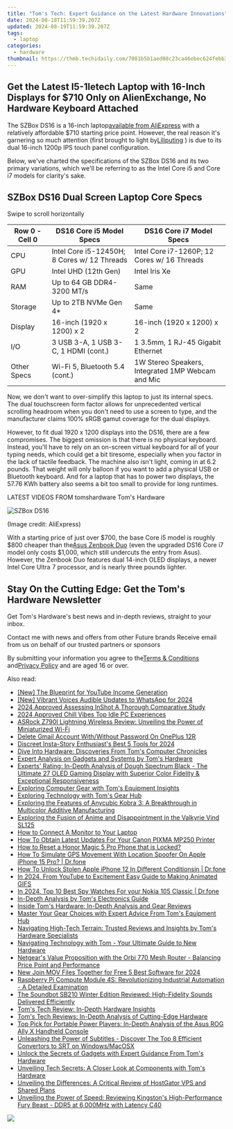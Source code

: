 ```yaml
---
title: "Tom's Tech: Expert Guidance on the Latest Hardware Innovations"
date: 2024-08-18T11:59:39.207Z
updated: 2024-08-19T11:59:39.207Z
tags:
  - laptop
categories:
  - hardware
thumbnail: https://thmb.techidaily.com/7081b5b1aed08c23ca46ebec624febb30813e940f65f28eb554f3d648f0fddb8.jpg
---
```


## Get the Latest I5-1letech Laptop with 16-Inch Displays for $710 Only on AlienExchange, No Hardware Keyboard Attached

The SZBox DS16 is a 16-inch laptop[available from AliExpress](https://go.redirectingat.com/?id=92X1584492&xcust=tomshardware%5Fus%5F1205122597602329443&xs=1&url=https%3A%2F%2Fwww.aliexpress.us%2Fitem%2F3256806648016140.html&sref=https%3A%2F%2Fwww.tomshardware.com%2Flaptops%2Fthis-core-i5-12450h-laptop-trades-a-physical-keyboard-for-dual-16-inch-displays-and-costs-just-dollar710-on-aliexpress) with a relatively affordable $710 starting price point. However, the real reason it's garnering so much attention (first brought to light by[Liliputing](https://liliputing.com/this-dual-screen-laptop-has-two-touchscreen-displays-and-support-for-height-adjustments-but-lacks-a-physical-keyboard/) ) is due to its dual 16-inch 1200p IPS touch panel configuration.

 Below, we've charted the specifications of the SZBox DS16 and its two primary variations, which we'll be referring to as the Intel Core i5 and Core i7 models for clarity's sake.

## SZBox DS16 Dual Screen Laptop Core Specs

 Swipe to scroll horizontally

| Row 0 - Cell 0 | DS16 Core i5 Model Specs                    | DS16 Core i7 Model Specs                          |
| -------------- | ------------------------------------------- | ------------------------------------------------- |
| CPU            | Intel Core i5-12450H; 8 Cores w/ 12 Threads | Intel Core i7-1260P; 12 Cores w/ 16 Threads       |
| GPU            | Intel UHD (12th Gen)                        | Intel Iris Xe                                     |
| RAM            | Up to 64 GB DDR4-3200 MT/s                  | Same                                              |
| Storage        | Up to 2TB NVMe Gen 4\*                      | Same                                              |
| Display        | 16-inch (1920 x 1200) x 2                   | 16-inch (1920 x 1200) x 2                         |
| I/O            | 3 USB 3-A, 1 USB 3-C, 1 HDMI (cont.)        | 1 3.5mm, 1 RJ-45 Gigabit Ethernet                 |
| Other Specs    | Wi-Fi 5, Bluetooth 5.4 (cont.)              | 1W Stereo Speakers, Integrated 1MP Webcam and Mic |

 Now, we don't want to over-simplify this laptop to just its internal specs. The dual touchscreen form factor allows for unprecedented vertical scrolling headroom when you don't need to use a screen to type, and the manufacturer claims 100% sRGB gamut coverage for the dual displays.

 However, to fit dual 1920 x 1200 displays into the DS16, there are a few compromises. The biggest omission is that there is no physical keyboard. Instead, you'll have to rely on an on-screen virtual keyboard for all of your typing needs, which could get a bit tiresome, especially when you factor in the lack of tactile feedback. The machine also isn't light, coming in at 6.2 pounds. That weight will only balloon if you want to add a physical USB or Bluetooth keyboard. And for a laptop that has to power two displays, the 57.76 KWh battery also seems a bit too small to provide for long runtimes.

 LATEST VIDEOS FROM tomshardware Tom's Hardware

![SZBox DS16](https://cdn.mos.cms.futurecdn.net/XXxLAnUWrMrCacNrJh5DWi-320-80.jpg)

 (Image credit: AliExpress)

 With a starting price of just over $700, the base Core i5 model is roughly $800 cheaper than the[Asus Zenbook Duo](https://tools.techidaily.com) (even the upgraded DS16 Core i7 model only costs $1,000, which still undercuts the entry from Asus). However, the Zenbook Duo features dual 14-inch OLED displays, a newer Intel Core Ultra 7 processor, and is nearly three pounds lighter.

## Stay On the Cutting Edge: Get the Tom's Hardware Newsletter

 Get Tom's Hardware's best news and in-depth reviews, straight to your inbox.

 Contact me with news and offers from other Future brands  Receive email from us on behalf of our trusted partners or sponsors

 By submitting your information you agree to the[Terms & Conditions](https://futureplc.com/terms-conditions/) and[Privacy Policy](https://futureplc.com/privacy-policy/) and are aged 16 or over.

<ins class="adsbygoogle"
     style="display:block"
     data-ad-format="autorelaxed"
     data-ad-client="ca-pub-7571918770474297"
     data-ad-slot="1223367746"></ins>



<ins class="adsbygoogle"
     style="display:block"
     data-ad-client="ca-pub-7571918770474297"
     data-ad-slot="8358498916"
     data-ad-format="auto"
     data-full-width-responsive="true"></ins>

<span class="atpl-alsoreadstyle">Also read:</span>
<div><ul>
<li><a href="https://facebook-record-videos.techidaily.com/new-the-blueprint-for-youtube-income-generation/"><u>[New] The Blueprint for YouTube Income Generation</u></a></li>
<li><a href="https://fox-direct.techidaily.com/new-vibrant-voices-audible-updates-to-whatsapp-for-2024/"><u>[New] Vibrant Voices  Audible Updates to WhatsApp for 2024</u></a></li>
<li><a href="https://extra-information.techidaily.com/2024-approved-assessing-inshot-a-thorough-comparative-study/"><u>2024 Approved  Assessing InShot  A Thorough Comparative Study</u></a></li>
<li><a href="https://visual-screen-recording.techidaily.com/2024-approved-chill-vibes-top-idle-pc-experiences/"><u>2024 Approved  Chill Vibes  Top Idle PC Experiences</u></a></li>
<li><a href="https://hardware-reviews.techidaily.com/asrock-z790i-lightning-wireless-review-unveiling-the-power-of-miniaturized-wi-fi/"><u>ASRock Z790I Lightning Wireless Review: Unveiling the Power of Miniaturized Wi-Fi</u></a></li>
<li><a href="https://easy-unlock-android.techidaily.com/delete-gmail-account-withwithout-password-on-oneplus-12r-by-drfone-android/"><u>Delete Gmail Account With/Without Password On OnePlus 12R</u></a></li>
<li><a href="https://instagram-video-recordings.techidaily.com/discreet-insta-story-enthusiasts-best-5-tools-for-2024/"><u>Discreet Insta-Story Enthusiast's Best 5 Tools for 2024</u></a></li>
<li><a href="https://hardware-reviews.techidaily.com/dive-into-hardware-discoveries-from-toms-computer-chronicles/"><u>Dive Into Hardware: Discoveries From Tom's Computer Chronicles</u></a></li>
<li><a href="https://hardware-reviews.techidaily.com/expert-analysis-on-gadgets-and-systems-by-toms-hardware/"><u>Expert Analysis on Gadgets and Systems by Tom's Hardware</u></a></li>
<li><a href="https://hardware-reviews.techidaily.com/experts-rating-in-depth-analysis-of-dough-spectrum-black-the-ultimate-27-oled-gaming-display-with-superior-color-fidelity-and-exceptional-responsiveness/"><u>Experts' Rating: In-Depth Analysis of Dough Spectrum Black - The Ultimate 27 OLED Gaming Display with Superior Color Fidelity & Exceptional Responsiveness</u></a></li>
<li><a href="https://hardware-reviews.techidaily.com/exploring-computer-gear-with-toms-equipment-insights/"><u>Exploring Computer Gear with Tom's Equipment Insights</u></a></li>
<li><a href="https://hardware-reviews.techidaily.com/exploring-technology-with-toms-gear-hub/"><u>Exploring Technology with Tom's Gear Hub</u></a></li>
<li><a href="https://hardware-reviews.techidaily.com/exploring-the-features-of-anycubic-kobra-3-a-breakthrough-in-multicolor-additive-manufacturing/"><u>Exploring the Features of Anycubic Kobra 3: A Breakthrough in Multicolor Additive Manufacturing</u></a></li>
<li><a href="https://hardware-reviews.techidaily.com/exploring-the-fusion-of-anime-and-disappointment-in-the-valkyrie-vind-sl125/"><u>Exploring the Fusion of Anime and Disappointment in the Valkyrie Vind SL125</u></a></li>
<li><a href="https://tech-revival.techidaily.com/how-to-connect-a-monitor-to-your-laptop/"><u>How to Connect A Monitor to Your Laptop</u></a></li>
<li><a href="https://hardware-updates.techidaily.com/how-to-obtain-latest-updates-for-your-canon-pixma-mp250-printer/"><u>How To Obtain Latest Updates For Your Canon PIXMA MP250 Printer</u></a></li>
<li><a href="https://unlock-android.techidaily.com/how-to-reset-a-honor-magic-5-pro-phone-that-is-locked-by-drfone-android/"><u>How to Reset a Honor Magic 5 Pro Phone that is Locked?</u></a></li>
<li><a href="https://fake-location.techidaily.com/how-to-simulate-gps-movement-with-location-spoofer-on-apple-iphone-15-pro-drfone-by-drfone-virtual-ios/"><u>How To Simulate GPS Movement With Location Spoofer On Apple iPhone 15 Pro? | Dr.fone</u></a></li>
<li><a href="https://iphone-unlock.techidaily.com/how-to-unlock-stolen-apple-iphone-12-in-different-conditionsin-drfone-by-drfone-ios/"><u>How To Unlock Stolen Apple iPhone 12 In Different Conditionsin | Dr.fone</u></a></li>
<li><a href="https://youtube-docs.techidaily.com/24-from-youtube-to-excitement-easy-guide-to-making-animated-gifs/"><u>In 2024, From YouTube to Excitement  Easy Guide to Making Animated GIFS</u></a></li>
<li><a href="https://android-location-track.techidaily.com/in-2024-top-10-best-spy-watches-for-your-nokia-105-classic-drfone-by-drfone-virtual-android/"><u>In 2024, Top 10 Best Spy Watches For your Nokia 105 Classic | Dr.fone</u></a></li>
<li><a href="https://hardware-reviews.techidaily.com/in-depth-analysis-by-toms-electronics-guide/"><u>In-Depth Analysis by Tom's Electronics Guide</u></a></li>
<li><a href="https://hardware-reviews.techidaily.com/inside-toms-hardware-in-depth-analysis-and-gear-reviews/"><u>Inside Tom's Hardware: In-Depth Analysis and Gear Reviews</u></a></li>
<li><a href="https://hardware-reviews.techidaily.com/master-your-gear-choices-with-expert-advice-from-toms-equipment-hub/"><u>Master Your Gear Choices with Expert Advice From Tom's Equipment Hub</u></a></li>
<li><a href="https://hardware-reviews.techidaily.com/navigating-high-tech-terrain-trusted-reviews-and-insights-by-toms-hardware-specialists/"><u>Navigating High-Tech Terrain: Trusted Reviews and Insights by Tom's Hardware Specialists</u></a></li>
<li><a href="https://hardware-reviews.techidaily.com/navigating-technology-with-tom-your-ultimate-guide-to-new-hardware/"><u>Navigating Technology with Tom - Your Ultimate Guide to New Hardware</u></a></li>
<li><a href="https://hardware-reviews.techidaily.com/netgears-value-proposition-with-the-orbi-770-mesh-router-balancing-price-point-and-performance/"><u>Netgear's Value Proposition with the Orbi 770 Mesh Router - Balancing Price Point and Performance</u></a></li>
<li><a href="https://smart-video-editing.techidaily.com/new-join-mov-files-together-for-free-5-best-software-for-2024/"><u>New Join MOV Files Together for Free 5 Best Software for 2024</u></a></li>
<li><a href="https://hardware-reviews.techidaily.com/raspberry-pi-compute-module-4s-revolutionizing-industrial-automation-a-detailed-examination/"><u>Raspberry Pi Compute Module 4S: Revolutionizing Industrial Automation - A Detailed Examination</u></a></li>
<li><a href="https://buynow-tips.techidaily.com/the-soundbot-sb210-winter-edition-reviewed-high-fidelity-sounds-delivered-efficiently/"><u>The Soundbot SB210 Winter Edition Reviewed: High-Fidelity Sounds Delivered Efficiently</u></a></li>
<li><a href="https://hardware-reviews.techidaily.com/toms-tech-review-in-depth-hardware-insights/"><u>Tom's Tech Review: In-Depth Hardware Insights</u></a></li>
<li><a href="https://hardware-reviews.techidaily.com/toms-tech-reviews-in-depth-analysis-of-cutting-edge-hardware/"><u>Tom's Tech Reviews: In-Depth Analysis of Cutting-Edge Hardware</u></a></li>
<li><a href="https://hardware-reviews.techidaily.com/top-pick-for-portable-power-players-in-depth-analysis-of-the-asus-rog-ally-x-handheld-console/"><u>Top Pick for Portable Power Players: In-Depth Analysis of the Asus ROG Ally X Handheld Console</u></a></li>
<li><a href="https://fox-cloud.techidaily.com/unleashing-the-power-of-subtitles-discover-the-top-8-efficient-convertors-to-srt-on-windowsmacosx/"><u>Unleashing the Power of Subtitles - Discover The Top 8 Efficient Convertors to SRT on Windows/MacOSX</u></a></li>
<li><a href="https://hardware-reviews.techidaily.com/unlock-the-secrets-of-gadgets-with-expert-guidance-from-toms-hardware/"><u>Unlock the Secrets of Gadgets with Expert Guidance From Tom's Hardware</u></a></li>
<li><a href="https://hardware-reviews.techidaily.com/unveiling-tech-secrets-a-closer-look-at-components-with-toms-hardware/"><u>Unveiling Tech Secrets: A Closer Look at Components with Tom's Hardware</u></a></li>
<li><a href="https://hardware-reviews.techidaily.com/unveiling-the-differences-a-critical-review-of-hostgator-vps-and-shared-plans/"><u>Unveiling the Differences: A Critical Review of HostGator VPS and Shared Plans</u></a></li>
<li><a href="https://hardware-reviews.techidaily.com/unveiling-the-power-of-speed-reviewing-kingstons-high-performance-fury-beast-ddr5-at-6000mhz-with-latency-c40/"><u>Unveiling the Power of Speed: Reviewing Kingston's High-Performance Fury Beast - DDR5 at 6,000MHz with Latency C40</u></a></li>
</ul></div>

<!-- affiliate ads begin -->
<a href="https://shop.mondly.com/affiliate.php?ACCOUNT=ATISTUDI&AFFILIATE=108875&PATH=https%3A%2F%2Fwww.mondly.com%3FAFFILIATE%3D108875%26RESOURCE%3D%2BGeneral%2B970x90%2B"><img src="https://secure.avangate.com/images/merchant/69c418c33ec2e1a4267fa9bb77fa1428/general-970x90.gif" border="0"></a>
<!-- affiliate ads end -->